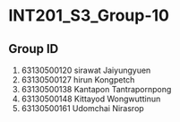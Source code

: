 # INT201_S3_Group-10

## Group ID
1. 63130500120 sirawat Jaiyungyuen
2. 63130500127 hirun Kongpetch
3. 63130500138 Kantapon Tantrapornpong
4. 63130500148 Kittayod Wongwuttinun
5. 63130500161 Udomchai Nirasrop
